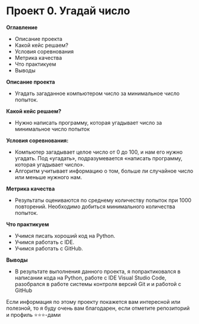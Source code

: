 # Проект 0. Угадай число

**Оглавление**  
- Описание проекта
- Какой кейс решаем?
- Условия соревнования
- Метрика качества
- Что практикуем    
- Выводы

**Описание проекта**    
- Угадать загаданное компьютером число за минимальное число попыток.

**Какой кейс решаем?**    
- Нужно написать программу, которая угадывает число за минимальное число попыток

**Условия соревнования:**  
- Компьютер загадывает целое число от 0 до 100, и нам его нужно угадать. Под «угадать», подразумевается «написать программу, которая угадывает число».
- Алгоритм учитывает информацию о том, больше ли случайное число или меньше нужного нам.

**Метрика качества**     
- Результаты оцениваются по среднему количеству попыток при 1000 повторений. Необходимо добиться минимального количества попыток.

**Что практикуем**     
- Учимся писать хороший код на Python.
- Учимся работать с IDE.
- Учимся работать с GitHub.

**Выводы** 
- В результате выполнения данного проекта, я попрактиковался в написании кода на Python, работе с IDE Visual Studio Code, разобрался в работе системы контроля версий Git и и работой с GitHub


Если информация по этому проекту покажется вам интересной или полезной, то я буду очень вам благодарен, если отметите репозиторий и профиль ⭐️⭐️⭐️-дами